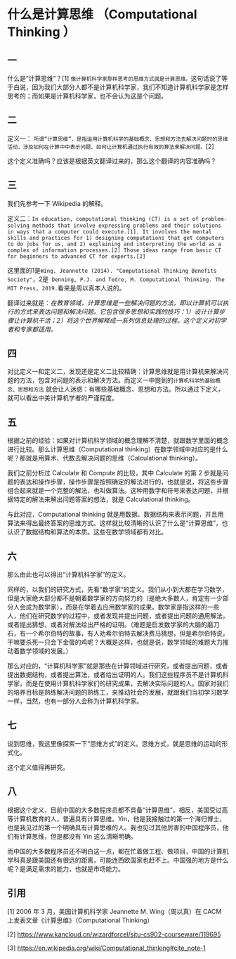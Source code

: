 # 什么是计算思维  （Computational Thinking ）

## 一

什么是“计算思维”？[1]  ```像计算机科学家那样思考的思维方式就是计算思维。```这句话说了等于白说，因为我们大部分人都不是计算机科学家，我们不知道计算机科学家是怎样思考的；而如果是计算机科学家，也不会认为这是个问题。    



## 二

定义一： ```所谓“计算思维”，是指运用计算机科学的基础概念、思想和方法去解决问题时的思维活动，涉及如何在计算中中表示问题、如何让计算机通过执行有效的算法来解决问题。```[2]

这个定义准确吗？应该是根据英文翻译过来的，那么这个翻译的内容准确吗？  



## 三

我们先参考一下 Wikipedia 的解释。

定义二：```In education, computational thinking (CT) is a set of problem-solving methods that involve expressing problems and their solutions in ways that a computer could execute.[1]. It involves the mental skills and practices for 1) designing computations that get computers to do jobs for us, and 2) explaining and interpreting the world as a complex of information processes.[2] Those ideas range from basic CT for beginners to advanced CT for experts.[2]```

这里面的1是```Wing, Jeannette (2014). "Computational Thinking Benefits Society"```，2是``` Denning, P.J. and Tedre, M. Computational Thinking. The MIT Press, 2019.```看来是周以真本人说的。

翻译过来就是：*在教育领域，计算思维是一些解决问题的方法，即以计算机可以执行的方式来表达问题和解决问题。它包含很多思想和实践的技巧：1）设计计算步骤让计算机干活；2）将这个世界解释成一系列信息处理的过程。这个定义对初学者和专家都适用。*



## 四

对比定义一和定义二，发现还是定义二比较精确：计算思维就是用计算机来解决问题的方法，包含对问题的表示和解决方法。而定义一中提到的```计算机科学的基础概念、思想和方法``` 就会让人迷惑：有哪些基础概念、思想和方法。所以通过下定义，就可以看出中美计算机学者的严谨程度。  



## 五

根据之前的经验：如果对计算机科学领域的概念理解不清楚，就跟数学里面的概念进行比较。那么计算思维（Computational thinking）在数学领域中对应的是什么呢？那就是用算术、代数去解决问题的思维（Calculational thinking）。

我们之前分析过 Calculate 和 Compute 的比较，其中 Calculate 的第 2 步就是问题的表达和操作步骤，操作步骤是按照确定的解法进行的，也就是说，将这些步骤组合起来就是一个完整的解法，也叫做算法。这种用数字和符号来表达问题，并根据特定的解法来解出问题答案的想法，就是 Calculational thinking。

与此对应，Computational thinking 就是用数据、数据结构来表示问题，并且用算法来得出最终答案的思维方式。这样就比较清晰的认识了什么是“计算思维”，也认识了数据结构和算法的本质。这些在数学领域都有对比。



## 六

那么由此也可以得出“计算机科学家”的定义。

同样的，以我们的研究方式，先看“数学家”的定义。我们从小到大都在学习数学，但是大家绝大部分都不是朝着数学家的方向努力的（是绝大多数人，肯定有一少部分人会成为数学家），而是在学着去应用数学家的成果。数学家是指这样的一些人，他们在研究数学的过程中，或者发现并提出问题，或者提出问题的通用解法，或者提出猜想，或者对解法给出严格的证明。（难题是启发数学家的大脑的磨刀石，有一个希尔伯特的故事，有人劝希尔伯特去解决费马猜想，但是希尔伯特说，干嘛要杀死一只会下金蛋的鸡呢？大概是这样，也就是说，数学领域的难题大力推动着数学领域的发展。）

那么对应的，“计算机科学家”就是那些在计算领域进行研究，或者提出问题，或者提出数据结构，或者提出算法，或者给出证明的人。我们这些程序员不是计算机科学家，而是在使用计算机科学家们的研究成果，去解决实际问题的人。国家对我们的培养目标是熟练解决问题的熟练工，来推动社会的发展，就跟我们当初学习数学一样，当然，也有一部分人会称为计算机科学家。

## 七

说到思维，我这里像探索一下“思维方式”的定义。思维方式，就是思维的运动的形式化。

这个定义值得再研究。



## 八

根据这个定义，目前中国的大多数程序员都不具备“计算思维”，相反，美国受过高等计算机教育的人，普遍具有计算思维。Yin，他是我接触过的第一个海归博士，也是我见过的第一个明确具有计算思维的人。我也见过其他厉害的中国程序员，他们有计算思维，但是都没有 Yin 这么清晰明确。

而中国的大多数程序员还不明白这一点，都在忙着做工程、做项目，中国的计算机学科真是跟美国还有很远的距离，可能连西欧国家也赶不上。中国强的地方是什么呢？是满足需求的能力，也就是市场能力。



## 引用

[1] 2006 年 3 月，美国计算机科学家 Jeannette M. Wing（周以真）在 CACM 上发表文章《计算思维》（Computational Thinking） 

[2] https://www.kancloud.cn/wizardforcel/sjtu-cs902-courseware/119695 

[3] https://en.wikipedia.org/wiki/Computational_thinking#cite_note-1
